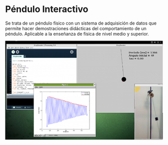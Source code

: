 # Péndulo Interactivo
Se trata de un péndulo físico con un sistema de adquisición de datos que permite hacer demostraciones didácticas del comportamiento de un péndulo. Aplicable a la enseñanza de física de nivel medio y superior.

![Imagen Pendulo Intercativo](https://github.com/pcremades/Pendulo_Interactivo/blob/master/Imagenes/App.png)
